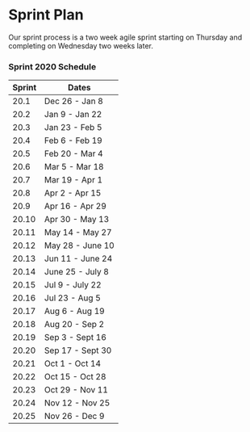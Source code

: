 # Sprint Plan
Our sprint process is a two week agile sprint starting on Thursday and completing on Wednesday two weeks later.

### Sprint 2020 Schedule

| Sprint | Dates |
| ------ | ----- |
| 20.1 | Dec 26 - Jan 8 |
| 20.2 | Jan 9 - Jan 22 |
| 20.3 | Jan 23 - Feb 5 |
| 20.4 | Feb 6 - Feb 19 |
| 20.5 | Feb 20 - Mar 4 |
| 20.6 | Mar 5 - Mar 18 |
| 20.7 | Mar 19 - Apr 1 |
| 20.8 | Apr 2 - Apr 15 |
| 20.9 | Apr 16 - Apr 29 |
| 20.10 | Apr 30 - May 13 |
| 20.11 | May 14 - May 27 |
| 20.12 | May 28 - June 10 |
| 20.13 | Jun 11 - June 24 |
| 20.14 | June 25 - July 8 |
| 20.15 | Jul 9 - July 22 |
| 20.16 | Jul 23 - Aug 5 |
| 20.17 | Aug 6 - Aug 19 |
| 20.18 | Aug 20 - Sep 2 |
| 20.19 | Sep 3 - Sept 16 |
| 20.20 | Sep 17 - Sept 30 |
| 20.21 | Oct 1 - Oct 14 |
| 20.22 | Oct 15 - Oct 28 |
| 20.23 | Oct 29 - Nov 11 |
| 20.24 | Nov 12 - Nov 25 |
| 20.25 | Nov 26 - Dec 9 |
